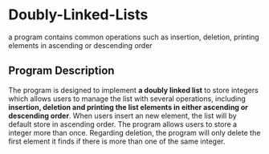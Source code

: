 # Doubly-Linked-Lists
a program contains common operations such as insertion, deletion, printing elements in ascending or descending order

## Program Description
The program is designed to implement **a doubly linked list** to store integers which allows users to manage the list with several operations, including **insertion, deletion and printing the list elements in either ascending or descending order**. When users insert an new element, the list will by default store in ascending order. The program allows users to store a integer more than once. Regarding deletion, the program will only delete the first element it finds if there is more than one of the same integer.

